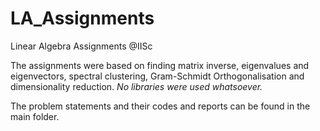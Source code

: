 # LA_Assignments
Linear Algebra Assignments @IISc

The assignments were based on finding matrix inverse, eigenvalues and eigenvectors, spectral clustering, Gram-Schmidt Orthogonalisation and dimensionality reduction. *No libraries were used whatsoever.*

The problem statements and their codes and reports can be found in the main folder.
